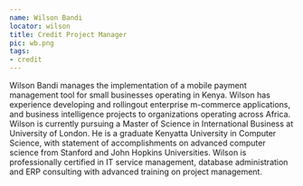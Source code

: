 ```yaml
---
name: Wilson Bandi
locator: wilson
title: Credit Project Manager
pic: wb.png
tags: 
- credit
---
```

Wilson Bandi manages the implementation of a mobile payment management tool for small businesses operating in Kenya. Wilson has experience developing and rollingout enterprise m-commerce applications, and business intelligence projects to organizations operating across Africa. Wilson is currently pursuing a Master of Science in International Business at University of London. He is a graduate Kenyatta University in Computer Science, with statement of accomplishments on advanced computer science from Stanford and John Hopkins Universities.  Wilson is professionally certified in IT service management, database administration and ERP consulting with advanced training on project management.